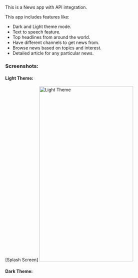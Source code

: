 This is a News app with API integration.

This app includes features like:
- Dark and Light theme mode.
- Text to speech feature.
- Top headlines from around the world.
- Have different channels to get news from.
- Browse news based on topics and interest.
- Detailed article for any particular news.

### Screenshots:

#### Light Theme:
[Splash Screen]
<a href="https://github.com/user-attachments/assets/2ff68fb7-2346-44b3-9f60-d039e10f03d2"> <img src="https://github.com/user-attachments/assets/2ff68fb7-2346-44b3-9f60-d039e10f03d2" alt="Light Theme" width="300" height="560"> </a>


#### Dark Theme:

